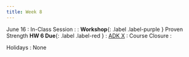 ```yaml
---
title: Week 8
---
```


<!-- <a href="" target="_blank">link</a> -->
<!-- <a href="https://tudelft-citg.github.io/HOS-prob-design/unlisted/assignment.html" target="_blank">Start HW 1</a> -->

June 16
: In-Class Session
  : 
: **Workshop**{: .label .label-purple } Proven Strength **HW 6 Due**{: .label .label-red }
  : [ADK X](#)
: Course Closure
  : 

Holidays
: None

